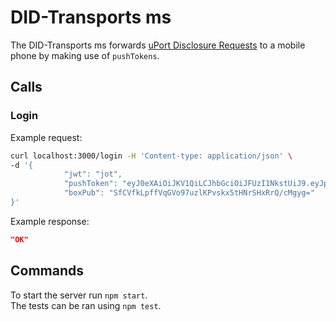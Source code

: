 # DID-Transports ms
The DID-Transports ms forwards [uPort Disclosure Requests](https://developer.uport.me/messages/sharereq) to a mobile phone by making use of `pushTokens`.  

## Calls

### Login
Example request:  
```bash
curl localhost:3000/login -H 'Content-type: application/json' \
-d '{
            "jwt": "jot",
            "pushToken": "eyJ0eXAiOiJKV1QiLCJhbGciOiJFUzI1NkstUiJ9.eyJpYXQiOjE1NzI4ODE3MTksImV4cCI6MTYwNDQxNzcxOSwiYXVkIjoiZGlkOmV0aHI6MHg4OGVkNjk0ZmZlOTI0NGUyOTkzZDI5MzI2MzhhNWM3MzYzNzFmYzA0IiwidHlwZSI6Im5vdGlmaWNhdGlvbnMiLCJ2YWx1ZSI6ImFybjphd3M6c25zOnVzLXdlc3QtMjoxMTMxOTYyMTY1NTg6ZW5kcG9pbnQvR0NNL3VQb3J0LzMzYTA5Y2U4LWZjNzMtMzYxZS04NGM2LTg3NzE1YTNlNGI1ZCIsImlzcyI6ImRpZDpldGhyOjB4NmQwOWIwM2QzMTEzZGIwOTg5YWJjZThlMmQ0Y2JmMDNiN2Q4OTA3OSJ9.8IFyb4AwucrVtaWVyeEbap-VN-MTQ8RiXZagjV-nhCh1b2dWDiYvesQtHe_oYu0bNXETzOQxbjC5AjWgUGDOXAA",
            "boxPub": "SfCVfkLpffVqGVo97uzlKPvskx5tHNrSHxRrQ/cMgyg="        
}'
```
Example response:
```json
"OK"
```

## Commands
To start the server run `npm start`.  
The tests can be ran using `npm test`.  
